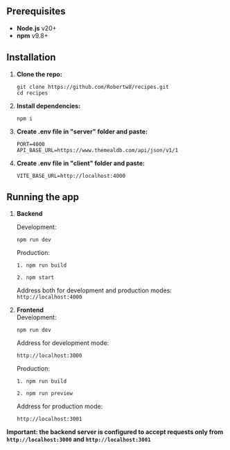 ## Prerequisites

- **Node.js** v20+
- **npm** v9.8+

## Installation

1. **Clone the repo:**
   <br/>
    ```
    git clone https://github.com/Robertw8/recipes.git
    cd recipes
    ```
3. **Install dependencies:**
   <br/>
   ```
   npm i
   ```
4. **Create .env file in "server" folder and paste:**
   <br/>
   ```
   PORT=4000
   API_BASE_URL=https://www.themealdb.com/api/json/v1/1
   ```
5. **Create .env file in "client" folder and paste:**
   <br/>
   ```
   VITE_BASE_URL=http://localhost:4000
   ```

## Running the app

1. **Backend**
   <br/>
   
   Development:
   ```
   npm run dev
   ```

   Production:
   ```
   1. npm run build
   ```
   ```
   2. npm start
   ```

   Address both for development and production modes:
   `http://localhost:4000`

2. **Frontend**
   <br/>
   Development:
   ```
   npm run dev
   ```

   Address for development mode:
   ```
   http://localhost:3000
   ```

   Production:

   ```
   1. npm run build
   ```
   ```
   2. npm run preview
   ```

   Address for production mode:
   ```
   http://localhost:3001
   ```

**Important: the backend server is configured to accept requests only from `http://localhost:3000` and `http://localhost:3001`**
